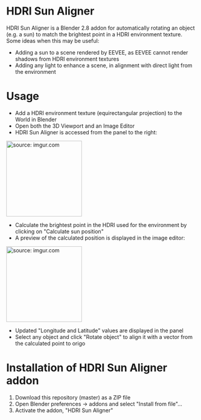 # HDRI Sun Aligner
HDRI Sun Aligner is a Blender 2.8 addon for automatically rotating an object (e.g. a sun) to match the brightest point in a HDRI environment texture. Some ideas when this may be useful:
- Adding a sun to a scene rendered by EEVEE, as EEVEE cannot render shadows from HDRI environment textures
- Adding any light to enhance a scene, in alignment with direct light from the environment

# Usage
- Add a HDRI environment texture (equirectangular projection) to the World in Blender
- Open both the 3D Viewport and an Image Editor
- HDRI Sun Aligner is accessed from the panel to the right:

<a href="https://imgur.com/FX1OIGt"><img src="https://i.imgur.com/FX1OIGt.jpg" height="200" title="source: imgur.com" /></a>

- Calculate the brightest point in the HDRI used for the environment by clicking on "Calculate sun position"
- A preview of the calculated position is displayed in the image editor:

<a href="https://imgur.com/nymkd3D"><img src="https://i.imgur.com/nymkd3D.jpg" height="200" title="source: imgur.com" /></a>

- Updated "Longitude and Latitude" values are displayed in the panel
- Select any object and click "Rotate object" to align it with a vector from the calculated point to origo

# Installation of HDRI Sun Aligner addon
1. Download this repository (master) as a ZIP file
2. Open Blender preferences -> addons and select "Install from file"...
3. Activate the addon, "HDRI Sun Aligner"
